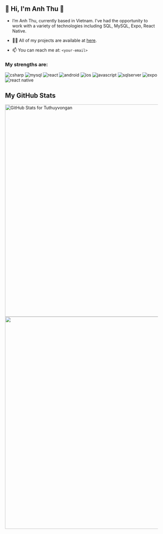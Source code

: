 ## 👋 Hi, I'm Anh Thu 👋

- I’m Anh Thu, currently based in Vietnam. I’ve had the opportunity to work with a variety of technologies including SQL, MySQL, Expo, React Native.

- 👨‍💻 All of my projects are available at [here](https://github.com/Tuthuyvongan?tab=repositories).

- 📫 You can reach me at: `<your-email>`

### My strengths are:

<p align="left"> 
<a> <img src="https://icongr.am/devicon/csharp-original.svg?size=50&color=currentColor" alt="csharp"/> </a> 
<a> <img src="https://icongr.am/devicon/mysql-original.svg?size=50&color=currentColor" alt="mysql"/> </a> 
<a> <img src="https://icongr.am/devicon/react-original-wordmark.svg?size=50&color=currentColor" alt="react"/> </a> 
<a> <img src="https://icongr.am/devicon/android-original-wordmark.svg?size=50&color=currentColor" alt="android"/> </a>
<a> <img src="https://icongr.am/devicon/apple-original.svg?size=50&color=currentColor" alt="ios"/> </a> 
<a> <img src="https://icongr.am/devicon/javascript-original.svg?size=50&color=currentColor" alt="javascript"/> </a> 
<a> <img src="https://icongr.am/devicon/microsoftsqlserver-plain-wordmark.svg?size=50&color=currentColor" alt="sqlserver"/> </a> 
<a> <img src="https://icongr.am/devicon/expo-original.svg?size=50&color=currentColor" alt="expo"/> </a> 
<a> <img src="https://icongr.am/devicon/react-original-wordmark.svg?size=50&color=currentColor" alt="react native"/> </a> 
</p>

## My GitHub Stats

<img src="https://github-readme-stats.vercel.app/api?username=Tuthuyvongan&show_icons=true&include_all_commits=true&count_private=true&theme=jolly&layout=compact" alt="GitHub Stats for Tuthuyvongan" width="700">

<img src="https://github-readme-streak-stats.herokuapp.com?user=Tuthuyvongan&theme=jolly" width="700">
